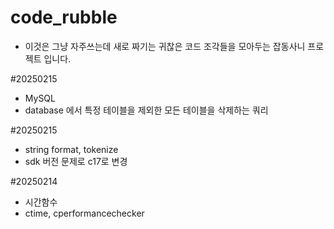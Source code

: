 # code_rubble
- 이것은 그냥 자주쓰는데 새로 짜기는 귀찮은 코드 조각들을 모아두는 잡동사니 프로젝트 입니다.

 #20250215
- MySQL
- database 에서 특정 테이블을 제외한 모든 테이블을 삭제하는 쿼리

 #20250215
- string format, tokenize
- sdk 버전 문제로 c17로 변경

#20250214
- 시간함수
- ctime, cperformancechecker